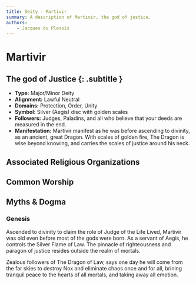 ```yaml
---
title: Deity - Martivir
summary: A description of Martivir, the god of justice.
authors:
    - Jacques du Plessis
---
```

# Martivir
## The god of Justice {: .subtitle }

* **Type:** Major/Minor Deity
* **Alignment:** Lawful Neutral
* **Domains:** Protection, Order, Unity
* **Symbol:** Silver (Aegis) disc with golden scales
* **Followers:** Judges, Paladins, and all who believe that your deeds are measured in the end.
* **Manifestation:** Martivir manifest as he was before ascending to divinity, as an ancient, great Dragon. With scales of golden fire, The Dragon is wise beyond knowing, and carries the scales of justice around his neck.

## Associated Religious Organizations

## Common Worship

## Myths & Dogma
### Genesis
Ascended to divinity to claim the role of Judge of the Life Lived, Martivir was old even before most of the gods were born. As a servant of Aegis, he controls the Silver Flame of Law.  The pinnacle of righteousness and paragon of justice resides outside the realm of mortals.

Zealous followers of The Dragon of Law, says one day he will come from the far skies to destroy Nox and eliminate chaos once and for all, brining tranquil peace to the hearts of all mortals, and taking away all emotion.